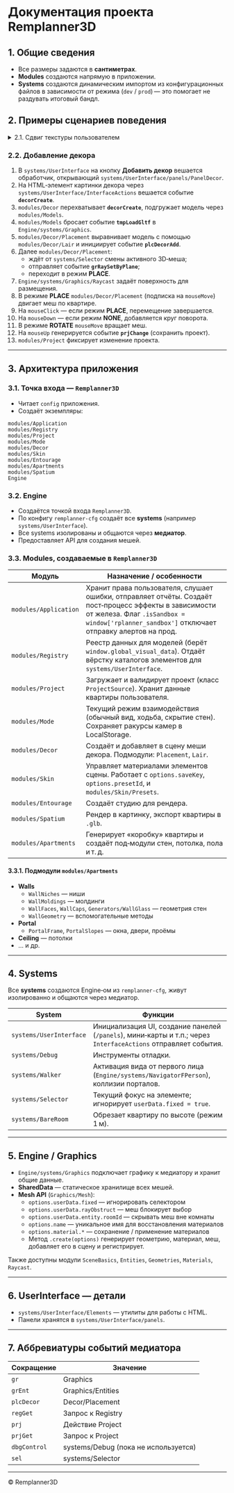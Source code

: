 # Документация проекта **Remplanner3D**

## 1. Общие сведения

- Все размеры задаются в **сантиметрах**.
- **Modules** создаются напрямую в приложении.
- **Systems** создаются динамическим импортом из конфигурационных файлов в зависимости от режима (`dev` / `prod`) — это помогает не раздувать итоговый бандл.

## 2. Примеры сценариев поведения

<details> 
<summary>2.1. Сдвиг текстуры пользователем</summary>
---
1. Пользователь меняет сдвиг текстуры.
2. `systems/UserInterface/panels/PanelMaterials` слушает изменение и обновляет своё состояние.
3. Панель проверяет текущий фокус элемента через `systems/Selector` и отправляет событие **`skinChangeTexture`** медиатору.
4. `modules/Skin` перехватывает событие и передаёт его в `system/Graphics/Entities`.
5. `system/Graphics/Entities` меняет материал с помощью `system/Graphics/Materials`.
6. `modules/Skin` посылает событие **`prjChange`** в `modules/Project`.
7. `modules/Project` фиксирует, что проект изменён.
</details>

### 2.2. Добавление декора

1. В `systems/UserInterface` на кнопку **Добавить декор** вешается обработчик, открывающий `systems/UserInterface/panels/PanelDecor`.
2. На HTML‑элемент картинки декора через `systems/UserInterface/InterfaceActions` вешается событие **`decorCreate`**.
3. `modules/Decor` перехватывает **`decorCreate`**, подгружает модель через `modules/Models`.
4. `modules/Models` бросает событие **`tmpLoadGltf`** в `Engine/systems/Graphics`.
5. `modules/Decor/Placement` выравнивает модель с помощью `modules/Decor/Lair` и инициирует событие **`plcDecorAdd`**.
6. Далее `modules/Decor/Placement`:
   - ждёт от `systems/Selector` смены активного 3D‑меша;
   - отправляет событие **`grRaySetByPlane`**;
   - переходит в режим **PLACE**.
7. `Engine/systems/Graphics/Raycast` задаёт поверхность для размещения.
8. В режиме **PLACE** `modules/Decor/Placement` (подписка на `mouseMove`) двигает меш по квартире.
9. На `mouseClick` — если режим **PLACE**, перемещение завершается.
10. На `mouseDown` — если режим **NONE**, добавляется круг поворота.
11. В режиме **ROTATE** `mouseMove` вращает меш.
12. На `mouseUp` генерируется событие **`prjChange`** (сохранить проект).
13. `modules/Project` фиксирует изменение проекта.

---

## 3. Архитектура приложения

### 3.1. Точка входа — `Remplanner3D`

- Читает `config` приложения.
- Создаёт экземпляры:

```
modules/Application
modules/Registry
modules/Project
modules/Mode
modules/Decor
modules/Skin
modules/Entourage
modules/Apartments
modules/Spatium
Engine
```

### 3.2. **Engine**

- Создаётся точкой входа `Remplanner3D`.
- По конфигу `remplanner-cfg` создаёт все **systems** (например `systems/UserInterface`).
- Все systems изолированы и общаются через **медиатор**.
- Предоставляет API для создания мешей.

### 3.3. **Modules**, создаваемые в `Remplanner3D`

| Модуль | Назначение / особенности |
|--------|-------------------------|
| `modules/Application` | Хранит права пользователя, слушает ошибки, отправляет отчёты. Создаёт пост‑процесс эффекты в зависимости от железа. Флаг `.isSandbox = window['rplanner_sandbox']` отключает отправку алертов на прод. |
| `modules/Registry` | Реестр данных для моделей (берёт `window.global_visual_data`). Отдаёт вёрстку каталогов элементов для `systems/UserInterface`. |
| `modules/Project` | Загружает и валидирует проект (класс `ProjectSource`). Хранит данные квартиры пользователя. |
| `modules/Mode` | Текущий режим взаимодействия (обычный вид, ходьба, скрытие стен). Сохраняет ракурсы камер в LocalStorage. |
| `modules/Decor` | Создаёт и добавляет в сцену меши декора. Подмодули: `Placement`, `Lair`. |
| `modules/Skin` | Управляет материалами элементов сцены. Работает с `options.saveKey`, `options.presetId`, и `modules/Skin/Presets`. |
| `modules/Entourage` | Создаёт студию для рендера. |
| `modules/Spatium` | Рендер в картинку, экспорт квартиры в `.glb`. |
| `modules/Apartments` | Генерирует «коробку» квартиры и создаёт под‑модули стен, потолка, пола и т. д. |

#### 3.3.1. Подмодули `modules/Apartments`

- **Walls**
  - `WallNiches` — ниши
  - `WallMoldings` — молдинги
  - `WallFaces`, `WallCaps`, `Generators/WallGlass` — геометрия стен
  - `WallGeometry` — вспомогательные методы
- **Portal**
  - `PortalFrame`, `PortalSlopes` — окна, двери, проёмы
- **Ceiling** — потолки
- … и др.

---

## 4. Systems

Все **systems** создаются Engine‑ом из `remplanner-cfg`, живут изолированно и общаются через медиатор.

| System | Функции |
|--------|---------|
| `systems/UserInterface` | Инициализация UI, создание панелей (`/panels`), мини‑карты и т.п.; через `InterfaceActions` отправляет события. |
| `systems/Debug` | Инструменты отладки. |
| `systems/Walker` | Активация вида от первого лица (`Engine/systems/NavigatorFPerson`), коллизии порталов. |
| `systems/Selector` | Текущий фокус на элементе; игнорирует `userData.fixed = true`. |
| `systems/BareRoom` | Обрезает квартиру по высоте (режим 1 м). |

---

## 5. Engine / Graphics

- `Engine/systems/Graphics` подключает графику к медиатору и хранит общие данные.
- **SharedData** — статическое хранилище всех мешей.
- **Mesh API** (`Graphics/Mesh`):
  - `options.userData.fixed` — игнорировать селектором
  - `options.userData.rayObstruct` — меш блокирует выбор
  - `options.userData.entity.roomId` — скрывать меш вне комнаты
  - `options.name` — уникальное имя для восстановления материалов
  - `options.material.*` — сохранение / применение материалов
  - Метод `.create(options)` генерирует геометрию, материал, меш, добавляет его в сцену и регистрирует.

Также доступны модули `SceneBasics`, `Entities`, `Geometries`, `Materials`, `Raycast`.

---

## 6. UserInterface ― детали

- `systems/UserInterface/Elements` ― утилиты для работы с HTML.
- Панели хранятся в `systems/UserInterface/panels`.

---

## 7. Аббревиатуры событий медиатора

| Сокращение | Значение |
|------------|----------|
| `gr` | Graphics |
| `grEnt` | Graphics/Entities |
| `plcDecor` | Decor/Placement |
| `regGet` | Запрос к Registry |
| `prj` | Действие Project |
| `prjGet` | Запрос к Project |
| `dbgControl` | systems/Debug (пока не используется) |
| `sel` | systems/Selector |

---

© Remplanner3D
